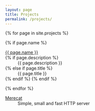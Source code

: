 ```yaml
---
layout: page
title: Projects
permalink: /projects/
---
```


<dl class="tags-box">
{% for page in site.projects %}

{% if page.name %}
<dt>
  <a class="page-link" href="{{ site.baseurl }}{{ page.url }}" title="{{ page.title }}">{{ page.name }}</a>
</dt>
{% if page.description %}
<dd>
  {{ page.description }}
</dd>
{% else if page.title %}
<dd>
  {{ page.title }}
</dd>
{% endif %}
{% endif %}

{% endfor %}
<dt>
  <a class="page-lin" href="http://merecat.troglobit.com" title="Merecat httpd">Merecat</a>
</dt>
<dd>
  Simple, small and fast HTTP server
</dd>
</dl>
